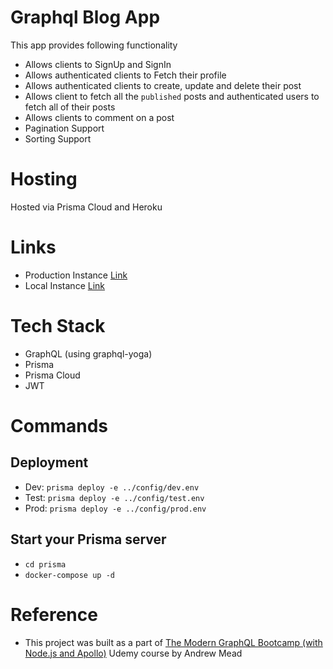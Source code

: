 # Graphql Blog App
This app provides following functionality

- Allows clients to SignUp and SignIn
- Allows authenticated clients to Fetch their profile
- Allows authenticated clients to create, update and delete their post
- Allows client to fetch all the `published` posts and authenticated users to fetch all of their posts
- Allows clients to comment on a post
- Pagination Support
- Sorting Support

# Hosting
Hosted via Prisma Cloud and Heroku

# Links
- Production Instance [Link](https://fierce-castle-27103.herokuapp.com/)
- Local Instance [Link](http://localhost:4000)

# Tech Stack
- GraphQL (using graphql-yoga)
- Prisma 
- Prisma Cloud
- JWT

# Commands
## Deployment 
- Dev: `prisma deploy -e ../config/dev.env`
- Test: `prisma deploy -e ../config/test.env`
- Prod: `prisma deploy -e ../config/prod.env`

## Start your Prisma server
- `cd prisma`
- `docker-compose up -d`

# Reference
- This project was built as a part of [The Modern GraphQL Bootcamp (with Node.js and Apollo)](https://www.udemy.com/course/graphql-bootcamp/) Udemy course by Andrew Mead


